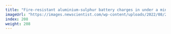 ```yaml
---
title: "Fire-resistant aluminium-sulphur battery charges in under a minute"
imageUrl: "https://images.newscientist.com/wp-content/uploads/2022/08/23174815/SEI_120746343.jpg?width=600"
index: 208
weight: 208
---
```

